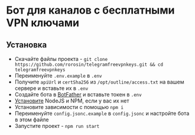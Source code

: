 # Бот для каналов с бесплатными VPN ключами

## Установка
- Скачайте файлы проекта - `git clone https://github.com/rorosin/telegramfreevpnkeys.git && cd telegramfreevpnkeys`
- Переименуйте `.env.example` в `.env`
- Получите `apiUrl` и `certSha256` из `/opt/outline/access.txt` на вашем сервере и вставьте их в `.env`
- Создайте бота в [BotFather](https://t.me/botfather/) и вставьте токен в `.env`
- [Установите](https://nodejs.org/en/download) NodeJS и NPM, если у вас их нет
- Установите зависимости с помощью `npm i`
- Переименуйте `config.jsonc.example` в `config.jsonc` и настройте бота в этом файле
- Запустите проект - `npm run start`